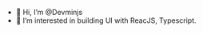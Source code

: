 - 👋 Hi, I’m @Devminjs
- 👀 I’m interested in building UI with ReacJS, Typescript.

<!---
Devminjs/Devminjs is a ✨ special ✨ repository because its `README.md` (this file) appears on your GitHub profile.
You can click the Preview link to take a look at your changes.
--->
